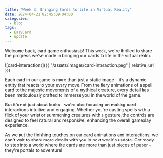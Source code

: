 ```yaml
---
title: "Week 3: Bringing Cards to Life in Virtual Reality"
date: 2024-04-21T02:45:09-04:00
categories:
  - blog
tags:
  - EasyCard
  - update
---
```


Welcome back, card game enthusiasts! This week, we're thrilled to share the progress we've made in bringing our cards to life in the virtual realm.

![card-interactions]({{ "/assets/images/card-interaction.png" | relative_url }})

Each card in our game is more than just a static image – it's a dynamic entity that reacts to your every move. From the fiery animations of a spell card to the majestic movements of a mythical creature, every detail has been meticulously crafted to immerse you in the world of the game.

But it's not just about looks – we're also focusing on making card interactions intuitive and engaging. Whether you're casting spells with a flick of your wrist or summoning creatures with a gesture, the controls are designed to feel natural and responsive, enhancing the overall gameplay experience.

As we put the finishing touches on our card animations and interactions, we can't wait to share more details with you in next week's update. Get ready to step into a world where the cards are more than just pieces of paper – they're portals to adventure!
